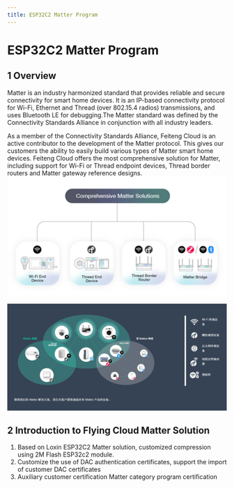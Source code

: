 ```yaml
---
title: ESP32C2 Matter Program
---
```


# ESP32C2 Matter Program

## 1 Overview
Matter is an industry harmonized standard that provides reliable and secure connectivity for smart home devices. It is an IP-based connectivity protocol for Wi-Fi, Ethernet and Thread (over 802.15.4 radios) transmissions, and uses Bluetooth LE for debugging.The Matter standard was defined by the Connectivity Standards Alliance in conjunction with all industry leaders.

As a member of the Connectivity Standards Alliance, Feiteng Cloud is an active contributor to the development of the Matter protocol. This gives our customers the ability to easily build various types of Matter smart home devices. Feiteng Cloud offers the most comprehensive solution for Matter, including support for Wi-Fi or Thread endpoint devices, Thread border routers and Matter gateway reference designs.
![tupian](/assets/images/matter/overview.png)

![Equipment relationships available](/assets/images/matter/产品提供设备图.png)

## 2 Introduction to Flying Cloud Matter Solution
  1. Based on Loxin ESP32C2 Matter solution, customized compression using 2M Flash ESP32c2 module.
  2. Customize the use of DAC authentication certificates, support the import of customer DAC certificates
  3. Auxiliary customer certification Matter category program certification
